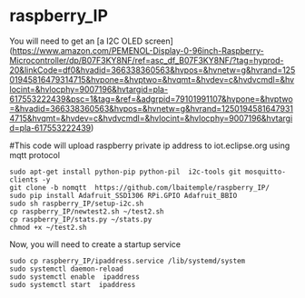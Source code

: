 # raspberry_IP
You will need to get an [a I2C OLED screen]
(https://www.amazon.com/PEMENOL-Display-0-96inch-Raspberry-Microcontroller/dp/B07F3KY8NF/ref=asc_df_B07F3KY8NF/?tag=hyprod-20&linkCode=df0&hvadid=366338360563&hvpos=&hvnetw=g&hvrand=12501945816479314715&hvpone=&hvptwo=&hvqmt=&hvdev=c&hvdvcmdl=&hvlocint=&hvlocphy=9007196&hvtargid=pla-617553222439&psc=1&tag=&ref=&adgrpid=79101991107&hvpone=&hvptwo=&hvadid=366338360563&hvpos=&hvnetw=g&hvrand=12501945816479314715&hvqmt=&hvdev=c&hvdvcmdl=&hvlocint=&hvlocphy=9007196&hvtargid=pla-617553222439)

#This code will upload raspberry private ip address to iot.eclipse.org using mqtt protocol
```
sudo apt-get install python-pip python-pil  i2c-tools git mosquitto-clients -y
git clone -b nomqtt  https://github.com/lbaitemple/raspberry_IP/
sudo pip install Adafruit_SSD1306 RPi.GPIO Adafruit_BBIO
sudo sh raspberry_IP/setup-i2c.sh
cp raspberry_IP/newtest2.sh ~/test2.sh
cp raspberry_IP/stats.py ~/stats.py
chmod +x ~/test2.sh
```

Now, you will need to create a startup service
```
sudo cp raspberry_IP/ipaddress.service /lib/systemd/system
sudo systemctl daemon-reload
sudo systemctl enable  ipaddress
sudo systemctl start  ipaddress
```

